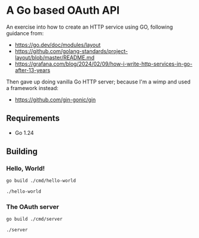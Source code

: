 # A Go based OAuth API

An exercise into how to create an HTTP service using GO, following guidance from:
* https://go.dev/doc/modules/layout
* https://github.com/golang-standards/project-layout/blob/master/README.md
* https://grafana.com/blog/2024/02/09/how-i-write-http-services-in-go-after-13-years

Then gave up doing vanilla Go HTTP server; because I'm a wimp and used a framework instead:
* https://github.com/gin-gonic/gin

## Requirements
* Go 1.24

## Building

### Hello, World!
```bash
go build ./cmd/hello-world
```
```bash
./hello-world
```

### The OAuth server
```bash
go build ./cmd/server
```
```bash
./server
```
